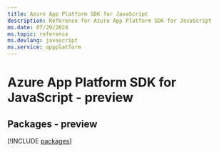 ```yaml
---
title: Azure App Platform SDK for JavaScript
description: Reference for Azure App Platform SDK for JavaScript
ms.date: 07/29/2024
ms.topic: reference
ms.devlang: javascript
ms.service: appplatform
---
```

# Azure App Platform SDK for JavaScript - preview
## Packages - preview
[!INCLUDE [packages](app-platform-index.md)]